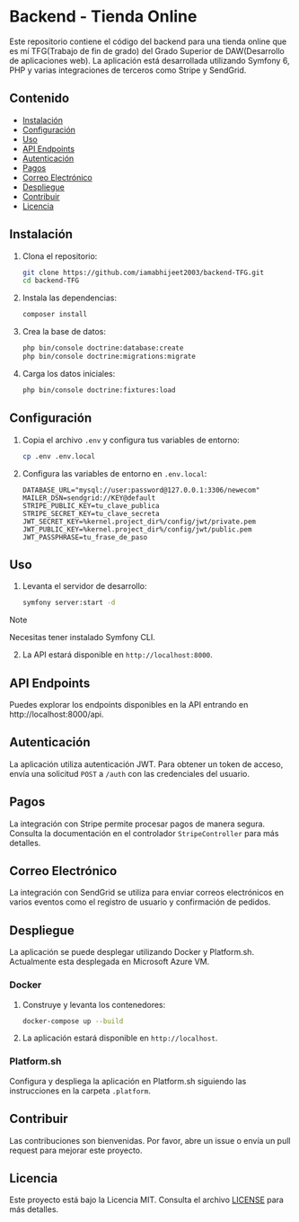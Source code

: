 # Backend - Tienda Online

Este repositorio contiene el código del backend para una tienda online que es mí TFG(Trabajo de fin de grado) del Grado Superior de DAW(Desarrollo de aplicaciones web). La aplicación está desarrollada utilizando Symfony 6, PHP y varias integraciones de terceros como Stripe y SendGrid.

## Contenido

- [Instalación](#instalación)
- [Configuración](#configuración)
- [Uso](#uso)
- [API Endpoints](#api-endpoints)
- [Autenticación](#autenticación)
- [Pagos](#pagos)
- [Correo Electrónico](#correo-electrónico)
- [Despliegue](#despliegue)
- [Contribuir](#contribuir)
- [Licencia](#licencia)

## Instalación

1. Clona el repositorio:
   ```bash
   git clone https://github.com/iamabhijeet2003/backend-TFG.git
   cd backend-TFG
   ```

2. Instala las dependencias:
   ```bash
   composer install
   ```

3. Crea la base de datos:
   ```bash
   php bin/console doctrine:database:create
   php bin/console doctrine:migrations:migrate
   ```

4. Carga los datos iniciales:
   ```bash
   php bin/console doctrine:fixtures:load
   ```

## Configuración

1. Copia el archivo `.env` y configura tus variables de entorno:
   ```bash
   cp .env .env.local
   ```

2. Configura las variables de entorno en `.env.local`:
   ```env
   DATABASE_URL="mysql://user:password@127.0.0.1:3306/newecom"
   MAILER_DSN=sendgrid://KEY@default
   STRIPE_PUBLIC_KEY=tu_clave_publica
   STRIPE_SECRET_KEY=tu_clave_secreta
   JWT_SECRET_KEY=%kernel.project_dir%/config/jwt/private.pem
   JWT_PUBLIC_KEY=%kernel.project_dir%/config/jwt/public.pem
   JWT_PASSPHRASE=tu_frase_de_paso
   ```

## Uso

1. Levanta el servidor de desarrollo:
   ```bash
   symfony server:start -d
   ```
> [!NOTE]
> Necesitas tener instalado Symfony CLI.
2. La API estará disponible en `http://localhost:8000`.

## API Endpoints

Puedes explorar los endpoints disponibles en la API entrando en http://localhost:8000/api.

## Autenticación

La aplicación utiliza autenticación JWT. Para obtener un token de acceso, envía una solicitud `POST` a `/auth` con las credenciales del usuario.

## Pagos

La integración con Stripe permite procesar pagos de manera segura. Consulta la documentación en el controlador `StripeController` para más detalles.

## Correo Electrónico

La integración con SendGrid se utiliza para enviar correos electrónicos en varios eventos como el registro de usuario y confirmación de pedidos.

## Despliegue

La aplicación se puede desplegar utilizando Docker y Platform.sh.
Actualmente esta desplegada en Microsoft Azure VM.

### Docker

1. Construye y levanta los contenedores:
   ```bash
   docker-compose up --build
   ```

2. La aplicación estará disponible en `http://localhost`.

### Platform.sh

Configura y despliega la aplicación en Platform.sh siguiendo las instrucciones en la carpeta `.platform`.

## Contribuir

Las contribuciones son bienvenidas. Por favor, abre un issue o envía un pull request para mejorar este proyecto.

## Licencia

Este proyecto está bajo la Licencia MIT. Consulta el archivo [LICENSE](LICENSE) para más detalles.
